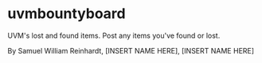 # uvmbountyboard
UVM's lost and found items. Post any items you've found or lost.

By Samuel William Reinhardt, [INSERT NAME HERE], [INSERT NAME HERE]
